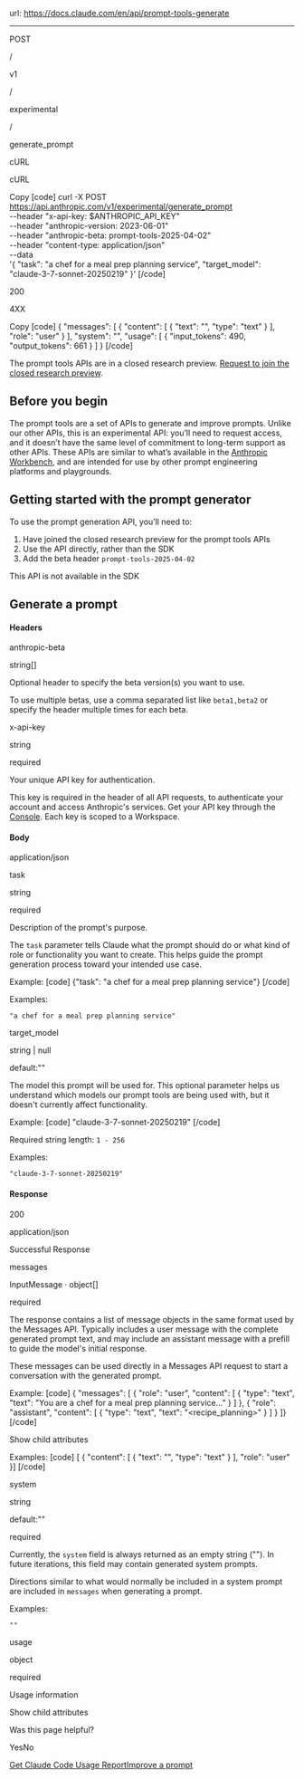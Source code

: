 url: https://docs.claude.com/en/api/prompt-tools-generate

---

POST

/

v1

/

experimental

/

generate\_prompt

cURL

cURL

Copy
[code]
    curl -X POST https://api.anthropic.com/v1/experimental/generate_prompt \
         --header "x-api-key: $ANTHROPIC_API_KEY" \
         --header "anthropic-version: 2023-06-01" \
         --header "anthropic-beta: prompt-tools-2025-04-02" \
         --header "content-type: application/json" \
         --data \
    '{
        "task": "a chef for a meal prep planning service",
        "target_model": "claude-3-7-sonnet-20250219"
    }'
[/code]

200

4XX

Copy
[code]
    {
      "messages": [
        {
          "content": [
            {
              "text": "<generated prompt>",
              "type": "text"
            }
          ],
          "role": "user"
        }
      ],
      "system": "",
      "usage": [
        {
          "input_tokens": 490,
          "output_tokens": 661
        }
      ]
    }
[/code]

The prompt tools APIs are in a closed research preview. [Request to join the closed research preview](https://forms.gle/LajXBafpsf1SuJHp7).

## Before you begin

The prompt tools are a set of APIs to generate and improve prompts. Unlike our other APIs, this is an experimental API: you’ll need to request access, and it doesn’t have the same level of commitment to long-term support as other APIs. These APIs are similar to what’s available in the [Anthropic Workbench](https://console.anthropic.com/workbench), and are intended for use by other prompt engineering platforms and playgrounds.

## Getting started with the prompt generator

To use the prompt generation API, you’ll need to:

  1. Have joined the closed research preview for the prompt tools APIs
  2. Use the API directly, rather than the SDK
  3. Add the beta header `prompt-tools-2025-04-02`

This API is not available in the SDK

## Generate a prompt

#### Headers

anthropic-beta

string\[\]

Optional header to specify the beta version\(s\) you want to use.

To use multiple betas, use a comma separated list like `beta1,beta2` or specify the header multiple times for each beta.

x-api-key

string

required

Your unique API key for authentication.

This key is required in the header of all API requests, to authenticate your account and access Anthropic's services. Get your API key through the [Console](https://console.anthropic.com/settings/keys). Each key is scoped to a Workspace.

#### Body

application/json

task

string

required

Description of the prompt's purpose.

The `task` parameter tells Claude what the prompt should do or what kind of role or functionality you want to create. This helps guide the prompt generation process toward your intended use case.

Example:
[code]
    {"task": "a chef for a meal prep planning service"}
[/code]

Examples:

`"a chef for a meal prep planning service"`

target\_model

string | null

default:""

The model this prompt will be used for. This optional parameter helps us understand which models our prompt tools are being used with, but it doesn't currently affect functionality.

Example:
[code]
    "claude-3-7-sonnet-20250219"
[/code]

Required string length: `1 - 256`

Examples:

`"claude-3-7-sonnet-20250219"`

#### Response

200

application/json

Successful Response

messages

InputMessage · object\[\]

required

The response contains a list of message objects in the same format used by the Messages API. Typically includes a user message with the complete generated prompt text, and may include an assistant message with a prefill to guide the model's initial response.

These messages can be used directly in a Messages API request to start a conversation with the generated prompt.

Example:
[code]
    {  "messages": [    {      "role": "user",      "content": [        {          "type": "text",          "text": "You are a chef for a meal prep planning service..."        }      ]    },    {      "role": "assistant",      "content": [        {          "type": "text",          "text": "<recipe_planning>"        }      ]    }  ]}
[/code]

Show child attributes

Examples:
[code]
    [  {    "content": [      {        "text": "<generated prompt>",        "type": "text"      }    ],    "role": "user"  }]
[/code]

system

string

default:""

required

Currently, the `system` field is always returned as an empty string \(""\). In future iterations, this field may contain generated system prompts.

Directions similar to what would normally be included in a system prompt are included in `messages` when generating a prompt.

Examples:

`""`

usage

object

required

Usage information

Show child attributes

Was this page helpful?

YesNo

[Get Claude Code Usage Report](/en/api/admin-api/claude-code/get-claude-code-usage-report)[Improve a prompt](/en/api/prompt-tools-improve)
